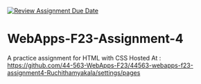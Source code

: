 [![Review Assignment Due Date](https://classroom.github.com/assets/deadline-readme-button-24ddc0f5d75046c5622901739e7c5dd533143b0c8e959d652212380cedb1ea36.svg)](https://classroom.github.com/a/4tKarLeg)
# WebApps-F23-Assignment-4
A practice assignment for HTML with CSS
Hosted At : <https://github.com/44-563-WebApps-F23/44563-webapps-f23-assignment4-Ruchithamyakala/settings/pages>